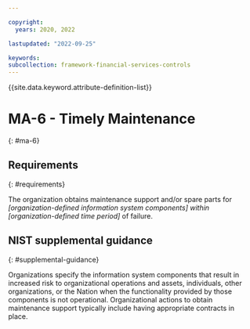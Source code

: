 ```yaml
---

copyright:
  years: 2020, 2022

lastupdated: "2022-09-25"

keywords: 
subcollection: framework-financial-services-controls
---
```


{{site.data.keyword.attribute-definition-list}}

         
# MA-6 - Timely Maintenance
{: #ma-6}

## Requirements
{: #requirements}

The organization obtains maintenance support and/or spare parts for _[organization-defined information system components] within [organization-defined time period]_ of failure.

## NIST supplemental guidance
{: #supplemental-guidance}

Organizations specify the information system components that result in increased risk to organizational operations and assets, individuals, other organizations, or the Nation when the functionality provided by those components is not operational. Organizational actions to obtain maintenance support typically include having appropriate contracts in place.



